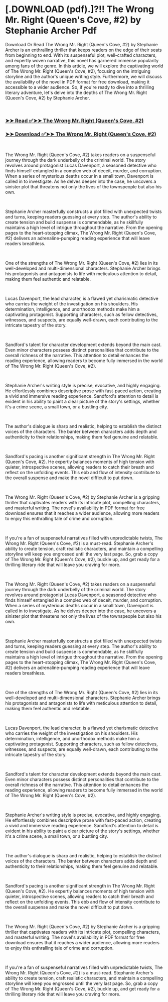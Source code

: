 # [.DOWNLOAD (pdf).]?!! The Wrong Mr. Right (Queen's Cove, #2) by Stephanie  Archer Pdf

<p>Download Or Read The Wrong Mr. Right (Queen's Cove, #2) by Stephanie  Archer is an enthralling thriller that keeps readers on the edge of their seats from beginning to end. With its suspenseful plot, well-crafted characters, and expertly woven narrative, this novel has garnered immense popularity among fans of the genre. In this article, we will explore the captivating world of The Wrong Mr. Right (Queen's Cove, #2), focusing on the intriguing storyline and the author's unique writing style. Furthermore, we will discuss the availability of the novel in PDF format for free download, making it accessible to a wider audience. So, if you're ready to dive into a thrilling literary adventure, let's delve into the depths of The Wrong Mr. Right (Queen's Cove, #2) by Stephanie  Archer.</p>
<p>&nbsp;</p>

### [➤➤ Read ✅➤➤ The Wrong Mr. Right (Queen's Cove, #2)](https://pdfworldnow.com/?book=61268103)

### [➤➤ Download ✅➤➤ The Wrong Mr. Right (Queen's Cove, #2)](https://pdfworldnow.com/?book=61268103)

<p>&nbsp;</p>
<p>The Wrong Mr. Right (Queen's Cove, #2) takes readers on a suspenseful journey through the dark underbelly of the criminal world. The story revolves around protagonist Lucas Davenport, a seasoned detective who finds himself entangled in a complex web of deceit, murder, and corruption. When a series of mysterious deaths occur in a small town, Davenport is called in to investigate. As he delves deeper into the case, he uncovers a sinister plot that threatens not only the lives of the townspeople but also his own.</p>
<p>&nbsp;</p>
<p>Stephanie  Archer masterfully constructs a plot filled with unexpected twists and turns, keeping readers guessing at every step. The author's ability to create tension and build suspense is commendable, as he skillfully maintains a high level of intrigue throughout the narrative. From the opening pages to the heart-stopping climax, The Wrong Mr. Right (Queen's Cove, #2) delivers an adrenaline-pumping reading experience that will leave readers breathless.</p>
<p>&nbsp;</p>
<p>One of the strengths of The Wrong Mr. Right (Queen's Cove, #2) lies in its well-developed and multi-dimensional characters. Stephanie  Archer brings his protagonists and antagonists to life with meticulous attention to detail, making them feel authentic and relatable.</p>
<p>&nbsp;</p>
<p>Lucas Davenport, the lead character, is a flawed yet charismatic detective who carries the weight of the investigation on his shoulders. His determination, intelligence, and unorthodox methods make him a captivating protagonist. Supporting characters, such as fellow detectives, witnesses, and suspects, are equally well-drawn, each contributing to the intricate tapestry of the story.</p>
<p>&nbsp;</p>
<p>Sandford's talent for character development extends beyond the main cast. Even minor characters possess distinct personalities that contribute to the overall richness of the narrative. This attention to detail enhances the reading experience, allowing readers to become fully immersed in the world of The Wrong Mr. Right (Queen's Cove, #2).</p>
<p>&nbsp;</p>
<p>Stephanie  Archer's writing style is precise, evocative, and highly engaging. He effortlessly combines descriptive prose with fast-paced action, creating a vivid and immersive reading experience. Sandford's attention to detail is evident in his ability to paint a clear picture of the story's settings, whether it's a crime scene, a small town, or a bustling city.</p>
<p>&nbsp;</p>
<p>The author's dialogue is sharp and realistic, helping to establish the distinct voices of the characters. The banter between characters adds depth and authenticity to their relationships, making them feel genuine and relatable.</p>
<p>&nbsp;</p>
<p>Sandford's pacing is another significant strength in The Wrong Mr. Right (Queen's Cove, #2). He expertly balances moments of high tension with quieter, introspective scenes, allowing readers to catch their breath and reflect on the unfolding events. This ebb and flow of intensity contribute to the overall suspense and make the novel difficult to put down.</p>
<p>&nbsp;</p>
<p>The Wrong Mr. Right (Queen's Cove, #2) by Stephanie  Archer is a gripping thriller that captivates readers with its intricate plot, compelling characters, and masterful writing. The novel's availability in PDF format for free download ensures that it reaches a wider audience, allowing more readers to enjoy this enthralling tale of crime and corruption.</p>
<p>&nbsp;</p>
<p>If you're a fan of suspenseful narratives filled with unpredictable twists, The Wrong Mr. Right (Queen's Cove, #2) is a must-read. Stephanie  Archer's ability to create tension, craft realistic characters, and maintain a compelling storyline will keep you engrossed until the very last page. So, grab a copy of The Wrong Mr. Right (Queen's Cove, #2), buckle up, and get ready for a thrilling literary ride that will leave you craving for more.</p>
<p>&nbsp;</p>
<p>The Wrong Mr. Right (Queen's Cove, #2) takes readers on a suspenseful journey through the dark underbelly of the criminal world. The story revolves around protagonist Lucas Davenport, a seasoned detective who finds himself entangled in a complex web of deceit, murder, and corruption. When a series of mysterious deaths occur in a small town, Davenport is called in to investigate. As he delves deeper into the case, he uncovers a sinister plot that threatens not only the lives of the townspeople but also his own.</p>
<p>&nbsp;</p>
<p>Stephanie  Archer masterfully constructs a plot filled with unexpected twists and turns, keeping readers guessing at every step. The author's ability to create tension and build suspense is commendable, as he skillfully maintains a high level of intrigue throughout the narrative. From the opening pages to the heart-stopping climax, The Wrong Mr. Right (Queen's Cove, #2) delivers an adrenaline-pumping reading experience that will leave readers breathless.</p>
<p>&nbsp;</p>
<p>One of the strengths of The Wrong Mr. Right (Queen's Cove, #2) lies in its well-developed and multi-dimensional characters. Stephanie  Archer brings his protagonists and antagonists to life with meticulous attention to detail, making them feel authentic and relatable.</p>
<p>&nbsp;</p>
<p>Lucas Davenport, the lead character, is a flawed yet charismatic detective who carries the weight of the investigation on his shoulders. His determination, intelligence, and unorthodox methods make him a captivating protagonist. Supporting characters, such as fellow detectives, witnesses, and suspects, are equally well-drawn, each contributing to the intricate tapestry of the story.</p>
<p>&nbsp;</p>
<p>Sandford's talent for character development extends beyond the main cast. Even minor characters possess distinct personalities that contribute to the overall richness of the narrative. This attention to detail enhances the reading experience, allowing readers to become fully immersed in the world of The Wrong Mr. Right (Queen's Cove, #2).</p>
<p>&nbsp;</p>
<p>Stephanie  Archer's writing style is precise, evocative, and highly engaging. He effortlessly combines descriptive prose with fast-paced action, creating a vivid and immersive reading experience. Sandford's attention to detail is evident in his ability to paint a clear picture of the story's settings, whether it's a crime scene, a small town, or a bustling city.</p>
<p>&nbsp;</p>
<p>The author's dialogue is sharp and realistic, helping to establish the distinct voices of the characters. The banter between characters adds depth and authenticity to their relationships, making them feel genuine and relatable.</p>
<p>&nbsp;</p>
<p>Sandford's pacing is another significant strength in The Wrong Mr. Right (Queen's Cove, #2). He expertly balances moments of high tension with quieter, introspective scenes, allowing readers to catch their breath and reflect on the unfolding events. This ebb and flow of intensity contribute to the overall suspense and make the novel difficult to put down.</p>
<p>&nbsp;</p>
<p>The Wrong Mr. Right (Queen's Cove, #2) by Stephanie  Archer is a gripping thriller that captivates readers with its intricate plot, compelling characters, and masterful writing. The novel's availability in PDF format for free download ensures that it reaches a wider audience, allowing more readers to enjoy this enthralling tale of crime and corruption.</p>
<p>&nbsp;</p>
<p>If you're a fan of suspenseful narratives filled with unpredictable twists, The Wrong Mr. Right (Queen's Cove, #2) is a must-read. Stephanie  Archer's ability to create tension, craft realistic characters, and maintain a compelling storyline will keep you engrossed until the very last page. So, grab a copy of The Wrong Mr. Right (Queen's Cove, #2), buckle up, and get ready for a thrilling literary ride that will leave you craving for more.</p>
<p>&nbsp;</p>
